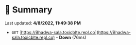 # 📖 Summary
Last updated: **4/8/2022, 11:49:38 PM**

- `GET` [https://Bhadwa-sala.toxicblte.repl.co](https://Bhadwa-sala.toxicblte.repl.co) - **Down** (76ms)

